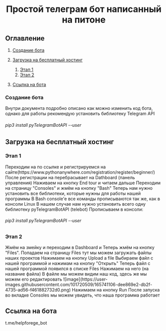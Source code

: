 <h1 align="center">Простой телеграм бот написанный на питоне</h1>

## Оглавление
1. [Создание бота](#Создание-бота)

2. [Загрузка на бесплатный хостинг](#Загрузка-на-бесплатный-хостинг)
    1. [Этап 1](#Этап-1)
    2. [Этап 2](#Этап-2)


3. [Ссылка на бота](#Автор)


<h3>Создание бота</h3>
Внутри документа подробно описано как можно изменить код бота, однако для работы рекомендую установить библиотеку Telegram API 
<h6>pip3 install pyTelegramBotAPI --user</h6>
    
    
 
 <h2>Загрузка на бесплатный хостинг</h2>
 
<h3>Этап 1</h3>
Переходим на по ссылке и регистрируемся на сайте(https://www.pythonanywhere.com/registration/register/beginner/)
После регистрации на перебрасывает на Dathboard (панель управления)
Наживаем на кнопку End tour и читаем дальше
Переходим на страницу "Consoles" и жмём на кнопку "Bash"
Теперь нам нужно установить все библиотеки, которые нужны для работы нашей программы
В Bash console'е все команды прописываются так же, как в консоли Linux
В нашем случае нам нужно установить всего одну библиотеку pyTelegramBotAPI (telebot)
Прописываем в консоли: <h6>pip3 install pyTelegramBotAPI --user</h6>

<h3>Этап 2</h3>
Жмём на змейку и переходим в Dashboard и Теперь жмём на кнопку "Files". Попадаем на страницу Files тут мы можем загружать файлы наших проектов
Нажимаем на кнопку Upload a file
Выбираем файл с нашей программой и нажимам на кнопку "Открыть"
Теперь файл с нашей программой появился в списке Files
Нажимаем на него (на название файла)
В файле мы можем видим наш код, здесь же мы можем его редактировать
![image](https://user-images.githubusercontent.com/101720509/165741106-dee869e2-db2f-4735-ad56-f461882732d0.png)
Нажимаем на кнопку Run
После запуска во вкладке Consoles мы можем увидеть, что наша программа работает

<h2>Ссылка на бота</h2>
t.me/helpforege_bot

